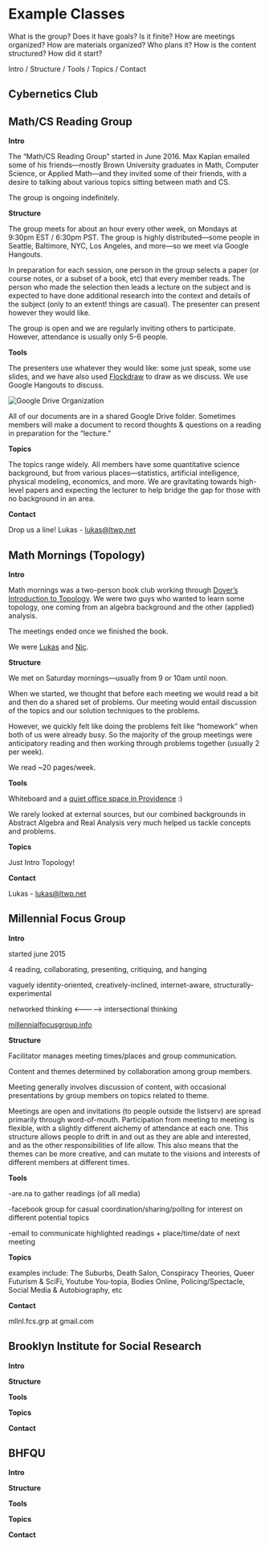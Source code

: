 # Example Classes

What is the group? Does it have goals? Is it finite? How are meetings organized? How are materials organized? Who plans it? How is the content structured? How did it start?

Intro / Structure / Tools / Topics / Contact

## Cybernetics Club

## Math/CS Reading Group

__Intro__

The “Math/CS Reading Group” started in June 2016. Max Kaplan emailed some of his friends—mostly Brown University graduates in Math, Computer Science, or Applied Math—and they invited some of their friends, with a desire to talking about various topics sitting between math and CS. 

The group is ongoing indefinitely. 

__Structure__

The group meets for about an hour every other week, on Mondays at 9:30pm EST / 6:30pm PST. The group is highly distributed—some people in Seattle, Baltimore, NYC, Los Angeles, and more—so we meet via Google Hangouts. 

In preparation for each session, one person in the group selects a paper (or course notes, or a subset of a book, etc) that every member reads. The person who made the selection then leads a lecture on the subject and is expected to have done additional research into the context and details of the subject (only to an extent! things are casual). The presenter can present however they would like.

The group is open and we are regularly inviting others to participate. However, attendance is usually only 5-6 people.

__Tools__

The presenters use whatever they would like: some just speak, some use slides, and we have also used [Flockdraw](http://flockdraw.com/) to draw as we discuss. We use Google Hangouts to discuss. 

![Google Drive Organization](http://i.imgur.com/41M1P9X.png)

All of our documents are in a shared Google Drive folder. Sometimes members will make a document to record thoughts & questions on a reading in preparation for the “lecture.”

__Topics__

The topics range widely. All members have some quantitative science background, but from various places—statistics, artificial intelligence, physical modeling, economics, and more. We are gravitating towards high-level papers and expecting the lecturer to help bridge the gap for those with no background in an area. 

__Contact__

Drop us a line! Lukas - lukas@ltwp.net

## Math Mornings (Topology)

__Intro__

Math mornings was a two-person book club working through [Dover’s Introduction to Topology](https://smile.amazon.com/Introduction-Topology-Third-Dover-Mathematics/dp/0486663523/ref=sr_1_1?ie=UTF8&qid=1473965238&sr=8-1&keywords=topology+dover). We were two guys who wanted to learn some topology, one coming from an algebra background and the other (applied) analysis. 

The meetings ended once we finished the book. 

We were [Lukas](http://ltwp.net) and [Nic](https://www.instagram.com/nicschumann/).

__Structure__

We met on Saturday mornings—usually from 9 or 10am until noon. 

When we started, we thought that before each meeting we would read a bit and then do a shared set of problems. Our meeting would entail discussion of the topics and our solution techniques to the problems. 

However, we quickly felt like doing the problems felt like “homework” when both of us were already busy. So the majority of the group meetings were anticipatory reading and then working through problems together (usually 2 per week). 

We read ~20 pages/week. 

__Tools__

Whiteboard and a [quiet office space in Providence](http://thedesignoffice.org/) :)

We rarely looked at external sources, but our combined backgrounds in Abstract Algebra and Real Analysis very much helped us tackle concepts and problems. 

__Topics__

Just Intro Topology! 

__Contact__

Lukas - lukas@ltwp.net

## Millennial Focus Group

__Intro__ 

started june 2015

4 reading, collaborating, presenting, critiquing, and hanging

vaguely identity-oriented, creatively-inclined, internet-aware, structurally-experimental

networked thinking <-----> intersectional thinking

[millennialfocusgroup.info](millennialfocusgroup.info)

__Structure__

Facilitator manages meeting times/places and group communication.

Content and themes determined by collaboration among group members.

Meeting generally involves discussion of content, with occasional presentations by group members on topics related to theme.

Meetings are open and invitations (to people outside the listserv) are spread primarily through word-of-mouth. Participation from meeting to meeting is flexible, with a slightly different alchemy of attendance at each one. This structure allows people to drift in and out as they are able and interested, and as the other responsibilities of life allow. This also means that the themes can be more creative, and can mutate to the visions and interests of different members at different times.

__Tools__

-are.na to gather readings (of all media)

-facebook group for casual coordination/sharing/polling for interest on different potential topics

-email to communicate highlighted readings + place/time/date of next meeting

__Topics__

examples include: The Suburbs, Death Salon, Conspiracy Theories, Queer Futurism & SciFi, Youtube You-topia, Bodies Online, Policing/Spectacle, Social Media & Autobiography, etc

__Contact__

mllnl.fcs.grp at gmail.com

## Brooklyn Institute for Social Research

__Intro__ 

__Structure__

__Tools__

__Topics__

__Contact__

## BHFQU

__Intro__ 

__Structure__

__Tools__

__Topics__

__Contact__


